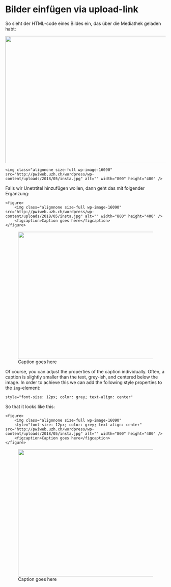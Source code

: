 
# Bilder einfügen via upload-link

So sieht der HTML-code eines Bildes ein, das über die Mediathek geladen habt:


<img class="alignnone size-full wp-image-16090" src="http://pwiweb.uzh.ch/wordpress/wp-content/uploads/2018/05/insta.jpg" alt="" width="800" height="400" />

```
<img class="alignnone size-full wp-image-16090" src="http://pwiweb.uzh.ch/wordpress/wp-content/uploads/2018/05/insta.jpg" alt="" width="800" height="400" />

```

Falls wir Unetrtitel hinzufügen wollen, dann geht das mit folgender Ergänzung:

```
<figure>
    <img class="alignnone size-full wp-image-16090" src="http://pwiweb.uzh.ch/wordpress/wp-content/uploads/2018/05/insta.jpg" alt="" width="800" height="400" />
    <figcaption>Caption goes here</figcaption>
</figure>
```

<figure>
    <img class="alignnone size-full wp-image-16090" src="http://pwiweb.uzh.ch/wordpress/wp-content/uploads/2018/05/insta.jpg" alt="" width="800" height="400" />
    <figcaption>Caption goes here</figcaption>
</figure>


Of course, you can adjust the properties of the caption individually. Often, a caption is slightly smaller than the text, grey-ish, and centered below the image. In order to achieve this we can add the following style properties to the `img`-element:

```
style="font-size: 12px; color: grey; text-align: center"

```

So that it looks like this:

```
<figure>
    <img class="alignnone size-full wp-image-16090"
    style="font-size: 12px; color: grey; text-align: center" src="http://pwiweb.uzh.ch/wordpress/wp-content/uploads/2018/05/insta.jpg" alt="" width="800" height="400" />
    <figcaption>Caption goes here</figcaption>
</figure>
```

<figure>
    <img class="alignnone size-full wp-image-16090"
    style="font-size: 12px; color: grey; text-align: center" src="http://pwiweb.uzh.ch/wordpress/wp-content/uploads/2018/05/insta.jpg" alt="" width="800" height="400" />
    <figcaption>Caption goes here</figcaption>
</figure>
